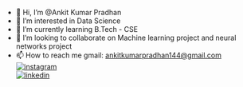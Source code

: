 - 👋 Hi, I’m @Ankit Kumar Pradhan
- 👀 I’m interested in Data Science
- 🌱 I’m currently learning B.Tech - CSE
- 💞️ I’m looking to collaborate on Machine learning project and neural networks project
- 📫 How to reach me 
gmail: ankitkumarpradhan144@gmail.com                
[![instagram](https://img.shields.io/badge/Instagram-E4405F?style=for-the-badge&logo=instagram&logoColor=white)](https://www.instagram.com/_24ksmile_/)           
[![linkedin](https://img.shields.io/badge/linkedin-0A66C2?style=for-the-badge&logo=linkedin&logoColor=white)](https://www.linkedin.com/in/ankit-pradhan-052353221/)

<!---
Ankit-77/Ankit-77 is a ✨ special ✨ repository because its `README.md` (this file) appears on your GitHub profile.
You can click the Preview link to take a look at your changes.
--->
